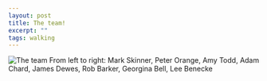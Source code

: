 ```yaml
---
layout: post
title: The team!
excerpt: ""
tags: walking
---
```



 
![The team](/assets/img/archive/chalklands-way-plod/the-team.jpg)
From left to right:
Mark Skinner, Peter Orange, Amy Todd, Adam Chard, James Dewes,
Rob Barker, Georgina Bell, Lee Benecke
